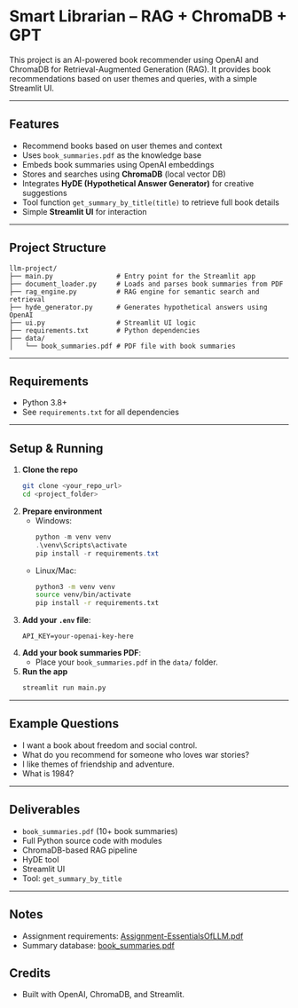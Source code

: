 
# Smart Librarian – RAG + ChromaDB + GPT

This project is an AI-powered book recommender using OpenAI and ChromaDB for Retrieval-Augmented Generation (RAG). It provides book recommendations based on user themes and queries, with a simple Streamlit UI.

---

## Features
- Recommend books based on user themes and context
- Uses `book_summaries.pdf` as the knowledge base
- Embeds book summaries using OpenAI embeddings
- Stores and searches using **ChromaDB** (local vector DB)
- Integrates **HyDE (Hypothetical Answer Generator)** for creative suggestions
- Tool function `get_summary_by_title(title)` to retrieve full book details
- Simple **Streamlit UI** for interaction

---

## Project Structure
```
llm-project/
├── main.py                # Entry point for the Streamlit app
├── document_loader.py     # Loads and parses book summaries from PDF
├── rag_engine.py          # RAG engine for semantic search and retrieval
├── hyde_generator.py      # Generates hypothetical answers using OpenAI
├── ui.py                  # Streamlit UI logic
├── requirements.txt       # Python dependencies
├── data/
│   └── book_summaries.pdf # PDF file with book summaries
```

---

## Requirements
- Python 3.8+
- See `requirements.txt` for all dependencies

---

## Setup & Running
1. **Clone the repo**
	```bash
	git clone <your_repo_url>
	cd <project_folder>
	```
2. **Prepare environment**
	- Windows:
	  ```powershell
	  python -m venv venv
	  .\venv\Scripts\activate
	  pip install -r requirements.txt
	  ```
	- Linux/Mac:
	  ```bash
	  python3 -m venv venv
	  source venv/bin/activate
	  pip install -r requirements.txt
	  ```
3. **Add your `.env` file**:
	```
	API_KEY=your-openai-key-here
	```
4. **Add your book summaries PDF**:
	- Place your `book_summaries.pdf` in the `data/` folder.
5. **Run the app**
	```bash
	streamlit run main.py
	```

---

## Example Questions
- I want a book about freedom and social control.
- What do you recommend for someone who loves war stories?
- I like themes of friendship and adventure.
- What is 1984?

---

## Deliverables
- `book_summaries.pdf` (10+ book summaries)
- Full Python source code with modules
- ChromaDB-based RAG pipeline
- HyDE tool
- Streamlit UI
- Tool: `get_summary_by_title`

---

## Notes
- Assignment requirements: [Assignment-EssentialsOfLLM.pdf](Assignment-EssentialsOfLLM.pdf)
- Summary database: [book_summaries.pdf](book_summaries.pdf)

## Credits
- Built with OpenAI, ChromaDB, and Streamlit.
